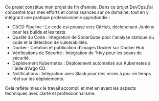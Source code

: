 Ce projet constitue mon projet de fin d'année. Dans ce projet DevOps,j'ai concentré tous mes efforts et connaissances sur ce domaine, tout en y intégrant une pratique professionnelle approfondie :

- CI/CD Pipeline : Le code est poussé vers GitHub, déclenchant Jenkins pour les builds et les tests.
- Qualité du Code : Intégration de SonarQube pour l'analyse statique du code et la détection de vulnérabilités.
- Docker : Création et publication d'images Docker sur Docker Hub.
- Vérifications de Sécurité : Intégration de Trivy pour les scans de sécurité.
- Déploiement Kubernetes : Déploiement automatisé sur Kubernetes à l'aide d'Argo CD.
- Notifications : Intégration avec Slack pour des mises à jour en temps réel sur les déploiements.

Cela reflète mieux le travail accompli et met en avant les aspects techniques avec clarté et professionnalisme.
